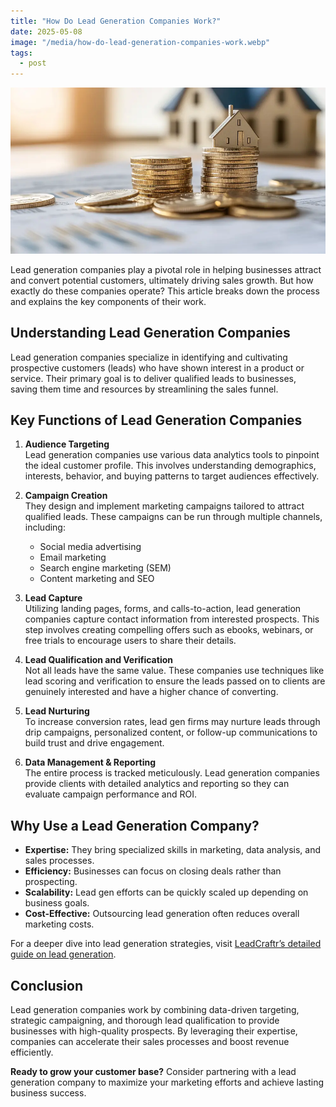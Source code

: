 ```yaml
---
title: "How Do Lead Generation Companies Work?"
date: 2025-05-08
image: "/media/how-do-lead-generation-companies-work.webp"
tags:
  - post
---
```


![How Do Lead Generation Companies Work?](/media/how-do-lead-generation-companies-work.webp)

Lead generation companies play a pivotal role in helping businesses attract and convert potential customers, ultimately driving sales growth. But how exactly do these companies operate? This article breaks down the process and explains the key components of their work.

## Understanding Lead Generation Companies

Lead generation companies specialize in identifying and cultivating prospective customers (leads) who have shown interest in a product or service. Their primary goal is to deliver qualified leads to businesses, saving them time and resources by streamlining the sales funnel.

## Key Functions of Lead Generation Companies

1. **Audience Targeting**  
   Lead generation companies use various data analytics tools to pinpoint the ideal customer profile. This involves understanding demographics, interests, behavior, and buying patterns to target audiences effectively.

2. **Campaign Creation**  
   They design and implement marketing campaigns tailored to attract qualified leads. These campaigns can be run through multiple channels, including:  
   - Social media advertising  
   - Email marketing  
   - Search engine marketing (SEM)  
   - Content marketing and SEO  

3. **Lead Capture**  
   Utilizing landing pages, forms, and calls-to-action, lead generation companies capture contact information from interested prospects. This step involves creating compelling offers such as ebooks, webinars, or free trials to encourage users to share their details.

4. **Lead Qualification and Verification**  
   Not all leads have the same value. These companies use techniques like lead scoring and verification to ensure the leads passed on to clients are genuinely interested and have a higher chance of converting.

5. **Lead Nurturing**  
   To increase conversion rates, lead gen firms may nurture leads through drip campaigns, personalized content, or follow-up communications to build trust and drive engagement.

6. **Data Management & Reporting**  
   The entire process is tracked meticulously. Lead generation companies provide clients with detailed analytics and reporting so they can evaluate campaign performance and ROI.

## Why Use a Lead Generation Company?

- **Expertise:** They bring specialized skills in marketing, data analysis, and sales processes.  
- **Efficiency:** Businesses can focus on closing deals rather than prospecting.  
- **Scalability:** Lead gen efforts can be quickly scaled up depending on business goals.  
- **Cost-Effective:** Outsourcing lead generation often reduces overall marketing costs.  

For a deeper dive into lead generation strategies, visit [LeadCraftr’s detailed guide on lead generation](https://leadcraftr.com/posts/lead-generation/).

## Conclusion

Lead generation companies work by combining data-driven targeting, strategic campaigning, and thorough lead qualification to provide businesses with high-quality prospects. By leveraging their expertise, companies can accelerate their sales processes and boost revenue efficiently.

**Ready to grow your customer base?** Consider partnering with a lead generation company to maximize your marketing efforts and achieve lasting business success.
